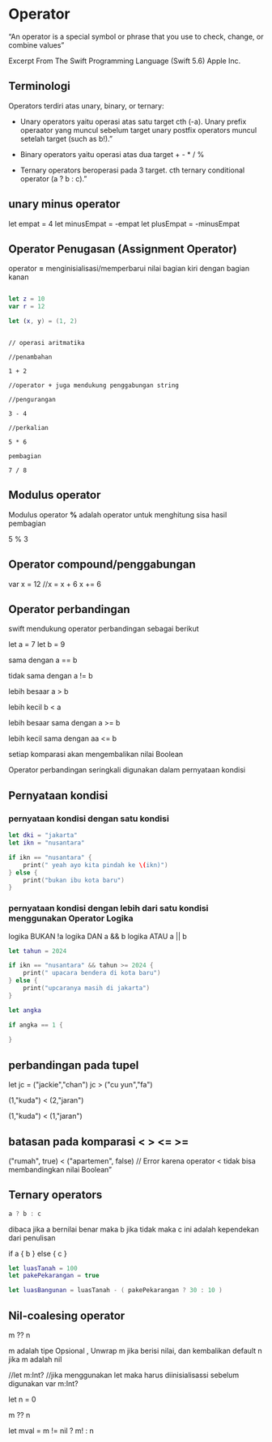 # Operator

“An operator is a special symbol or phrase that you use to check, change, or combine values”

Excerpt From
The Swift Programming Language (Swift 5.6)
Apple Inc.

## Terminologi

Operators terdiri atas unary, binary, or ternary:

- Unary operators yaitu operasi atas satu target 
cth (-a). 
Unary prefix operaator yang muncul sebelum target 
unary postfix operators muncul setelah target (such as b!).”

- Binary operators yaitu operasi atas dua target + - * / %

- Ternary operators beroperasi pada 3 target. 
cth ternary conditional operator (a ? b : c).”

## unary minus operator

let empat = 4
let minusEmpat = -empat
let plusEmpat = -minusEmpat

## Operator Penugasan (Assignment Operator)

operator **=** menginisialisasi/memperbarui nilai bagian kiri dengan bagian kanan

```Swift

let z = 10
var r = 12

let (x, y) = (1, 2)

```

```

// operasi aritmatika

//penambahan

1 + 2 

//operator + juga mendukung penggabungan string

//pengurangan

3 - 4

//perkalian 

5 * 6

pembagian

7 / 8
```

## Modulus operator 

Modulus operator **%** adalah operator untuk menghitung sisa hasil pembagian 

5 % 3

## Operator compound/penggabungan

var x = 12 
//x  = x + 6
x += 6

## Operator perbandingan

swift mendukung operator perbandingan sebagai berikut 

let a = 7
let b = 9

sama dengan a == b

tidak sama dengan a != b

lebih besaar a > b 

lebih kecil b < a

lebih besaar sama dengan a >= b

lebih kecil sama dengan aa <= b

setiap komparasi akan mengembalikan nilai Boolean


Operator perbandingan seringkali digunakan dalam pernyataan kondisi

## Pernyataan kondisi

### pernyataan kondisi dengan satu kondisi

```Swift
let dki = "jakarta"
let ikn = "nusantara"

if ikn == "nusantara" {
	print(" yeah ayo kita pindah ke \(ikn)")
} else { 
	print("bukan ibu kota baru")
}
```

### pernyataan kondisi dengan lebih dari satu kondisi menggunakan Operator Logika 

logika BUKAN !a
logika DAN a && b
logika ATAU a || b

```Swift
let tahun = 2024

if ikn == "nusantara" && tahun >= 2024 {
	print(" upacara bendera di kota baru")
} else { 
	print("upcaranya masih di jakarta")
}

let angka

if angka == 1 { 
	
}
```

## perbandingan pada tupel

let jc = ("jackie","chan")
jc > ("cu yun","fa")

(1,"kuda") < (2,"jaran")

(1,"kuda") < (1,"jaran")


## batasan pada komparasi < > <= >=

("rumah", true) < ("apartemen", false)  // Error karena operator < tidak bisa membandingkan nilai Boolean”

## Ternary operators 

``` Swift
a ? b : c
```

dibaca jika a bernilai benar maka b jika tidak maka c 
ini adalah kependekan dari penulisan 

if a {
	b
} else {
	c
}

```Swift
let luasTanah = 100
let pakePekarangan = true

let luasBangunan = luasTanah - ( pakePekarangan ? 30 : 10 )
```

## Nil-coalesing operator

m ?? n

m adalah tipe Opsional , Unwrap m jika berisi nilai, dan kembalikan default n jika m adalah nil

//let m:Int?
//jika menggunakan let maka harus diinisialisassi sebelum digunakan
var m:Int?

let n = 0

m ?? n

let mval = m != nil ? m! : n



